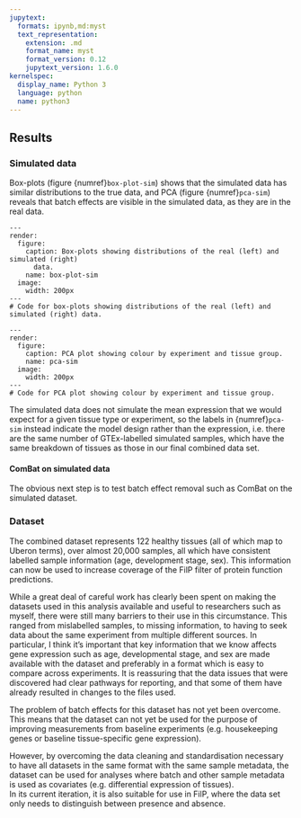 ```yaml
---
jupytext:
  formats: ipynb,md:myst
  text_representation:
    extension: .md
    format_name: myst
    format_version: 0.12
    jupytext_version: 1.6.0
kernelspec:
  display_name: Python 3
  language: python
  name: python3
---
```


## Results
<!--TODO: Write-->

### Simulated data
Box-plots (figure {numref}`box-plot-sim`) shows that the simulated data has similar distributions to the true data, and PCA (figure {numref}`pca-sim`) reveals that batch effects are visible in the simulated data, as they are in the real data.

```{code-cell} ipython3
---
render:
  figure:
    caption: Box-plots showing distributions of the real (left) and simulated (right)
      data.
    name: box-plot-sim
  image:
    width: 200px
---
# Code for box-plots showing distributions of the real (left) and simulated (right) data.
```

```{code-cell} ipython3
---
render:
  figure:
    caption: PCA plot showing colour by experiment and tissue group.
    name: pca-sim
  image:
    width: 200px
---
# Code for PCA plot showing colour by experiment and tissue group. 
```


The simulated data does not simulate the mean expression that we would expect for a given tissue type or experiment, so the labels in {numref}`pca-sim` instead indicate the model design rather than the expression, i.e. there are the same number of GTEx-labelled simulated samples, which have the same breakdown of tissues as those in our final combined data set.

#### ComBat on simulated data
The obvious next step is to test batch effect removal such as ComBat on the simulated dataset. 

### Dataset
[//]: # (TODO: REWRITE: Maybe this should be in dicussion/limitations mostly)
[//]: # (TODO: Have the data set available for download somewhere)

The combined dataset represents 122 healthy tissues (all of which map to Uberon terms), over almost 20,000 samples, all which have consistent labelled sample information (age, development stage, sex). 
This information can now be used to increase coverage of the FilP filter of protein function predictions. 

While a great deal of careful work has clearly been spent on making the datasets used in this analysis available and useful to researchers such as myself, there were still many barriers to their use in this circumstance. 
This ranged from mislabelled samples, to missing information, to having to seek data about the same experiment from multiple different sources. 
In particular, I think it’s important that key information that we know affects gene expression such as age, developmental stage, and sex are made available with the dataset and preferably in a format which is easy to compare across experiments. 
It is reassuring that the data issues that were discovered had clear pathways for reporting, and that some of them have already resulted in changes to the files used.

The problem of batch effects for this dataset has not yet been overcome. This means that the dataset can not yet be used for the purpose of improving measurements from baseline experiments (e.g. housekeeping genes or baseline tissue-specific gene expression).

[//]: # (TODO: Rewrite: and sigpost to FilP rather than refer to it because I haven't mentioned it yet.)
However, by overcoming the data cleaning and standardisation necessary to have all datasets in the same format with the same sample metadata, the dataset can be used for analyses where batch and other sample metadata is used as covariates (e.g. differential expression of tissues).  
In its current iteration, it is also suitable for use in FilP, where the data set only needs to distinguish between presence and absence.

[//]: # (TODO: double-check for any mention of FilP in this chapter)

